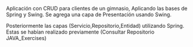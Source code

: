 Aplicación con CRUD para clientes de un gimnasio, Aplicando las bases de Spring y Swing.
Se agrega una capa de Presentación usando Swing.

Posteriormente las capas (Servicio,Repositorio,Entidad) utilizando Spring.
Estas se habían realizado previamente (Consultar Repositorio JAVA_Exercises)